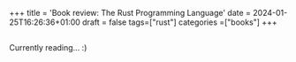 +++
title = 'Book review: The Rust Programming Language'
date = 2024-01-25T16:26:36+01:00
draft = false
tags=["rust"]
categories =["books"]
+++

##

Currently reading... :)